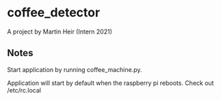 # coffee_detector
A project by Martin Heir (Intern 2021)

## Notes

Start application by running coffee_machine.py. 

Application will start by default when the raspberry pi reboots. 
Check out /etc/rc.local

